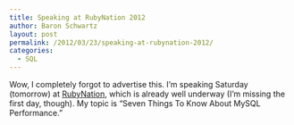 ```yaml
---
title: Speaking at RubyNation 2012
author: Baron Schwartz
layout: post
permalink: /2012/03/23/speaking-at-rubynation-2012/
categories:
  - SQL
---
```

Wow, I completely forgot to advertise this. I&#8217;m speaking Saturday (tomorrow) at [RubyNation][1], which is already well underway (I&#8217;m missing the first day, though). My topic is &#8220;Seven Things To Know About MySQL Performance.&#8221;

 [1]: http://www.rubynation.org/